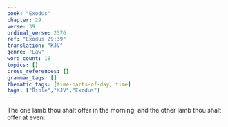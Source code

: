 ```yaml
---
book: "Exodus"
chapter: 29
verse: 39
ordinal_verse: 2376
ref: "Exodus 29:39"
translation: "KJV"
genre: "Law"
word_count: 18
topics: []
cross_references: []
grammar_tags: []
thematic_tags: [time-parts-of-day, time]
tags: ["Bible","KJV","Exodus"]
---
```

The one lamb thou shalt offer in the morning; and the other lamb thou shalt offer at even:
